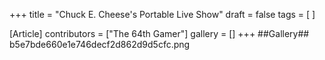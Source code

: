 +++
title = "Chuck E. Cheese's Portable Live Show"
draft = false
tags = [ ]

[Article]
contributors = ["The 64th Gamer"]
gallery = []
+++
##Gallery##
<gallery>
b5e7bde660e1e746decf2d862d9d5cfc.png
</gallery>